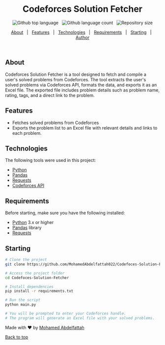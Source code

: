 <h1 align="center">Codeforces Solution Fetcher</h1>

<p align="center">
  <img alt="Github top language" src="https://img.shields.io/github/languages/top/MohamedAbdelfattah022/Codefoces-Solution-Fetcher?color=56BEB8">
 &#xa0; 
  <img alt="Github language count" src="https://img.shields.io/github/languages/count/MohamedAbdelfattah022/Codefoces-Solution-Fetcher?color=56BEB8">
 &#xa0; 
  <img alt="Repository size" src="https://img.shields.io/github/repo-size/MohamedAbdelfattah022/Codefoces-Solution-Fetcher?color=56BEB8">
</p>

<p align="center">
  <a href="#about">About</a> &#xa0; | &#xa0; 
  <a href="#features">Features</a> &#xa0; | &#xa0;
  <a href="#technologies">Technologies</a> &#xa0; | &#xa0;
  <a href="#requirements">Requirements</a> &#xa0; | &#xa0;
  <a href="#starting">Starting</a> &#xa0; | &#xa0;
  <a href="https://github.com/MohamedAbdelfattah022" target="_blank">Author</a>
</p>

<br>

## About ##

Codeforces Solution Fetcher is a tool designed to fetch and compile a user's solved problems from Codeforces. The tool extracts the user's solved problems via Codeforces API, formats the data, and exports it as an Excel file. The exported file includes problem details such as problem name, rating, tags, and a direct link to the problem.

## Features ##

- Fetches solved problems from Codeforces
- Exports the problem list to an Excel file with relevant details and links to each problem.

## Technologies ##

The following tools were used in this project:

- [Python](https://www.python.org/)
- [Pandas](https://pandas.pydata.org/)
- [Requests](https://docs.python-requests.org/en/latest/)
- [Codeforces API](https://codeforces.com/apiHelp)

## Requirements ##

Before starting, make sure you have the following installed:

- [Python](https://www.python.org/) 3.x or higher
- [Pandas](https://pandas.pydata.org/) library
- [Requests](https://docs.python-requests.org/en/latest/)

## Starting ##

```bash
# Clone the project
git clone https://github.com/MohamedAbdelfattah022/Codefoces-Solution-Fetcher.git

# Access the project folder
cd Codefoces-Solution-Fetcher

# Install dependencies
pip install -r requirements.txt

# Run the script
python main.py

# You will be prompted to enter your Codeforces handle.
# The program will generate an Excel file with your solved problems.
```

Made with ❤️ by <a href="https://github.com/MohamedAbdelfattah022" target="_blank">Mohamed Abdelfattah</a>

<a href="#top">Back to top</a>
